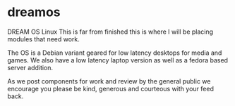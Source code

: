 # dreamos
DREAM OS Linux
 This is far from finished this is where I will be placing modules that need work.
 
 The OS is a Debian variant geared for low latency desktops for media and games. We also have a low latency laptop version as well as a fedora based server addition.
 
 As we post components for work and review by the general public we encourage you please be kind, generous and courteous with your feed back. 
